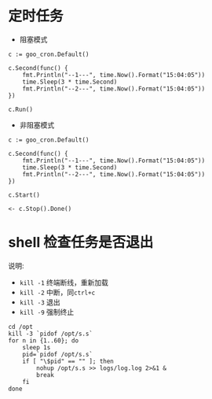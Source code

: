 # 定时任务

- 阻塞模式

```
c := goo_cron.Default()

c.Second(func() {
    fmt.Println("--1---", time.Now().Format("15:04:05"))
    time.Sleep(3 * time.Second)
    fmt.Println("--2---", time.Now().Format("15:04:05"))
})

c.Run()
```

- 非阻塞模式

```
c := goo_cron.Default()

c.Second(func() {
    fmt.Println("--1---", time.Now().Format("15:04:05"))
    time.Sleep(3 * time.Second)
    fmt.Println("--2---", time.Now().Format("15:04:05"))
})

c.Start()

<- c.Stop().Done()
```

# shell 检查任务是否退出

说明:

- `kill -1` 终端断线，重新加载
- `kill -2` 中断，同`ctrl+c`
- `kill -3` 退出
- `kill -9` 强制终止

```
cd /opt
kill -3 `pidof /opt/s.s`
for n in {1..60}; do
    sleep 1s
    pid=`pidof /opt/s.s`
    if [ "\$pid" == "" ]; then
        nohup /opt/s.s >> logs/log.log 2>&1 &
        break
    fi
done
```